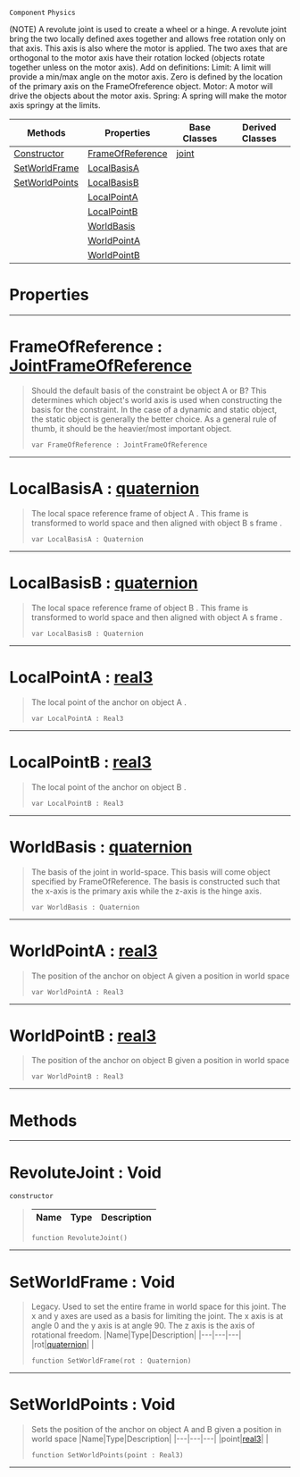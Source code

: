  `Component` `Physics`



(NOTE) A revolute joint is used to create a wheel or a hinge. A revolute joint bring the two locally defined axes together and allows free rotation only on that axis. This axis is also where the motor is applied. The two axes that are orthogonal to the motor axis have their rotation locked (objects rotate together unless on the motor axis). Add on definitions: Limit: A limit will provide a min/max angle on the motor axis. Zero is defined by the location of the primary axis on the FrameOfreference object. Motor: A motor will drive the objects about the motor axis. Spring: A spring will make the motor axis springy at the limits.

|Methods|Properties|Base Classes|Derived Classes|
|---|---|---|---|
|[ Constructor](https://plasmaengine.github.io/PlasmaDocs/Plasma1/C++/code_reference/class_reference/revolutejoint.markdown#revolutejoint-void)|[ FrameOfReference](https://plasmaengine.github.io/PlasmaDocs/Plasma1/C++/code_reference/class_reference/revolutejoint.markdown#frameofreference-plasma-en)|[joint](https://plasmaengine.github.io/PlasmaDocs/Plasma1/C++/code_reference/class_reference/joint.markdown)| |
|[ SetWorldFrame](https://plasmaengine.github.io/PlasmaDocs/Plasma1/C++/code_reference/class_reference/revolutejoint.markdown#setworldframe-void)|[ LocalBasisA](https://plasmaengine.github.io/PlasmaDocs/Plasma1/C++/code_reference/class_reference/revolutejoint.markdown#localbasisa-plasma-engine)| | |
|[ SetWorldPoints](https://plasmaengine.github.io/PlasmaDocs/Plasma1/C++/code_reference/class_reference/revolutejoint.markdown#setworldpoints-void)|[ LocalBasisB](https://plasmaengine.github.io/PlasmaDocs/Plasma1/C++/code_reference/class_reference/revolutejoint.markdown#localbasisb-plasma-engine)| | |
| |[ LocalPointA](https://plasmaengine.github.io/PlasmaDocs/Plasma1/C++/code_reference/class_reference/revolutejoint.markdown#localpointa-plasma-engine)| | |
| |[ LocalPointB](https://plasmaengine.github.io/PlasmaDocs/Plasma1/C++/code_reference/class_reference/revolutejoint.markdown#localpointb-plasma-engine)| | |
| |[ WorldBasis](https://plasmaengine.github.io/PlasmaDocs/Plasma1/C++/code_reference/class_reference/revolutejoint.markdown#worldbasis-plasma-engine-d)| | |
| |[ WorldPointA](https://plasmaengine.github.io/PlasmaDocs/Plasma1/C++/code_reference/class_reference/revolutejoint.markdown#worldpointa-plasma-engine)| | |
| |[ WorldPointB](https://plasmaengine.github.io/PlasmaDocs/Plasma1/C++/code_reference/class_reference/revolutejoint.markdown#worldpointb-plasma-engine)| | |


 #  Properties


---  
 #  FrameOfReference : [JointFrameOfReference](https://plasmaengine.github.io/PlasmaDocs/Plasma1/C++/code_reference/enum_reference.markdown#jointframeofreference)

> Should the default basis of the constraint be object A or B? This determines which object's world axis is used when constructing the basis for the constraint. In the case of a dynamic and static object, the static object is generally the better choice. As a general rule of thumb, it should be the heavier/most important object.
> ``` lang=cpp, name=Lightning
> var FrameOfReference : JointFrameOfReference


---  
 #  LocalBasisA : [quaternion](https://plasmaengine.github.io/PlasmaDocs/Plasma1/C++/code_reference/lightning_base_types/quaternion.markdown)

> The local space reference frame of object A . This frame is transformed to world space and then aligned with object B s frame . 
> ``` lang=cpp, name=Lightning
> var LocalBasisA : Quaternion


---  
 #  LocalBasisB : [quaternion](https://plasmaengine.github.io/PlasmaDocs/Plasma1/C++/code_reference/lightning_base_types/quaternion.markdown)

> The local space reference frame of object B . This frame is transformed to world space and then aligned with object A s frame . 
> ``` lang=cpp, name=Lightning
> var LocalBasisB : Quaternion


---  
 #  LocalPointA : [real3](https://plasmaengine.github.io/PlasmaDocs/Plasma1/C++/code_reference/lightning_base_types/real3.markdown)

> The local point of the anchor on object A . 
> ``` lang=cpp, name=Lightning
> var LocalPointA : Real3


---  
 #  LocalPointB : [real3](https://plasmaengine.github.io/PlasmaDocs/Plasma1/C++/code_reference/lightning_base_types/real3.markdown)

> The local point of the anchor on object B . 
> ``` lang=cpp, name=Lightning
> var LocalPointB : Real3


---  
 #  WorldBasis : [quaternion](https://plasmaengine.github.io/PlasmaDocs/Plasma1/C++/code_reference/lightning_base_types/quaternion.markdown)

> The basis of the joint in world-space. This basis will come object specified by FrameOfReference. The basis is constructed such that the x-axis is the primary axis while the z-axis is the hinge axis.
> ``` lang=cpp, name=Lightning
> var WorldBasis : Quaternion


---  
 #  WorldPointA : [real3](https://plasmaengine.github.io/PlasmaDocs/Plasma1/C++/code_reference/lightning_base_types/real3.markdown)

> The position of the anchor on object A given a position in world space 
> ``` lang=cpp, name=Lightning
> var WorldPointA : Real3


---  
 #  WorldPointB : [real3](https://plasmaengine.github.io/PlasmaDocs/Plasma1/C++/code_reference/lightning_base_types/real3.markdown)

> The position of the anchor on object B given a position in world space 
> ``` lang=cpp, name=Lightning
> var WorldPointB : Real3


---  
 #  Methods


---  
 #  RevoluteJoint : Void

 `constructor`

> 
> |Name|Type|Description|
> |---|---|---|
> ``` lang=cpp, name=Lightning
> function RevoluteJoint()
> ``` 


---  
 #  SetWorldFrame : Void

> Legacy. Used to set the entire frame in world space for this joint. The x and y axes are used as a basis for limiting the joint. The x axis is at angle 0 and the y axis is at angle 90. The z axis is the axis of rotational freedom.
> |Name|Type|Description|
> |---|---|---|
> |rot|[quaternion](https://plasmaengine.github.io/PlasmaDocs/Plasma1/C++/code_reference/lightning_base_types/quaternion.markdown)| |
> ``` lang=cpp, name=Lightning
> function SetWorldFrame(rot : Quaternion)
> ``` 


---  
 #  SetWorldPoints : Void

> Sets the position of the anchor on object A and B given a position in world space 
> |Name|Type|Description|
> |---|---|---|
> |point|[real3](https://plasmaengine.github.io/PlasmaDocs/Plasma1/C++/code_reference/lightning_base_types/real3.markdown)| |
> ``` lang=cpp, name=Lightning
> function SetWorldPoints(point : Real3)
> ``` 


---  
 

 